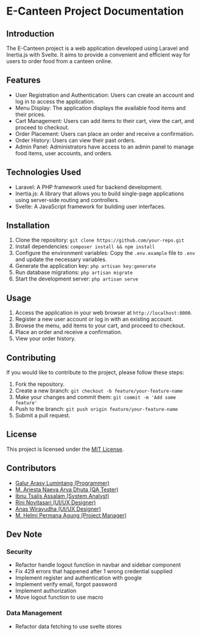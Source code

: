 # E-Canteen Project Documentation

## Introduction

The E-Canteen project is a web application developed using Laravel and Inertia.js with Svelte. It aims to provide a convenient and efficient way for users to order food from a canteen online.

## Features

-   User Registration and Authentication: Users can create an account and log in to access the application.
-   Menu Display: The application displays the available food items and their prices.
-   Cart Management: Users can add items to their cart, view the cart, and proceed to checkout.
-   Order Placement: Users can place an order and receive a confirmation.
-   Order History: Users can view their past orders.
-   Admin Panel: Administrators have access to an admin panel to manage food items, user accounts, and orders.

## Technologies Used

-   Laravel: A PHP framework used for backend development.
-   Inertia.js: A library that allows you to build single-page applications using server-side routing and controllers.
-   Svelte: A JavaScript framework for building user interfaces.

## Installation

1. Clone the repository: `git clone https://github.com/your-repo.git`
2. Install dependencies: `composer install && npm install`
3. Configure the environment variables: Copy the `.env.example` file to `.env` and update the necessary variables.
4. Generate the application key: `php artisan key:generate`
5. Run database migrations: `php artisan migrate`
6. Start the development server: `php artisan serve`

## Usage

1. Access the application in your web browser at `http://localhost:8000`.
2. Register a new user account or log in with an existing account.
3. Browse the menu, add items to your cart, and proceed to checkout.
4. Place an order and receive a confirmation.
5. View your order history.

## Contributing

If you would like to contribute to the project, please follow these steps:

1. Fork the repository.
2. Create a new branch: `git checkout -b feature/your-feature-name`
3. Make your changes and commit them: `git commit -m 'Add some feature'`
4. Push to the branch: `git push origin feature/your-feature-name`
5. Submit a pull request.

## License

This project is licensed under the [MIT License](LICENSE).

## Contributors

-   [Galur Arasy Lumintang (Programmer)](mailto:adamhenderson3x3@gmail.com)
-   [M. Ariesta Naeva Arya Dhuta (QA Tester)](mailto:mochamadmunif71@gmail.com)
-   [Ibnu Tsalis Assalam (System Analyst)](mailto:ibnutsalisassalam@gmail.com)
-   [Rini Novitasari (UI/UX Designer)](mailto:rininovitasarin27@gmail.com)
-   [Anas Wirayudha (UI/UX Designer)](mailto:anaswirayudha01@gmail.com)
-   [M. Helmi Permana Agung (Project Manager)](mailto:helmiagung2468@gmail.com)

## Dev Note

### Security

-   Refactor handle logout function in navbar and sidebar component
-   Fix 429 errors that happened after 1 wrong credential supplied
-   Implement register and authentication with google
-   Implement verify email, forgot password
-   Implement authorization
-   Move logout function to use macro

### Data Management

-   Refactor data fetching to use svelte stores
